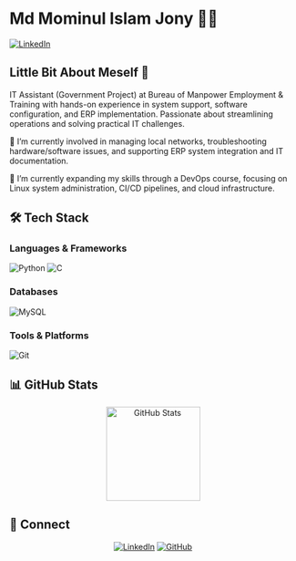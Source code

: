 # Md Mominul Islam Jony 👨‍💻


[![LinkedIn](https://img.shields.io/badge/LinkedIn-Connect-blue)](https://www.linkedin.com/in/md-mominul-islam-jony-964484194/)

## Little Bit About Meself 🚀

IT Assistant (Government Project) at Bureau of Manpower Employment & Training with hands-on experience in system support, software configuration, and ERP implementation. Passionate about streamlining operations and solving practical IT challenges.

🔭 I’m currently involved in managing local networks, troubleshooting hardware/software issues, and supporting ERP system integration and IT documentation.

🌱 I’m currently expanding my skills through a DevOps course, focusing on Linux system administration, CI/CD pipelines, and cloud infrastructure.

## 🛠️ Tech Stack
### Languages & Frameworks
<p>
  <img alt="Python" src="https://img.shields.io/badge/-Python-3776AB?style=flat-square&logo=python&logoColor=white" />
  <img alt="C" src="https://img.shields.io/badge/-C-A8B9CC?style=flat-square&logo=c&logoColor=white" />
</p>

### Databases
<p>
  <img alt="MySQL" src="https://img.shields.io/badge/-MySQL-4479A1?style=flat-square&logo=mysql&logoColor=white" />
</p>

### Tools & Platforms
<p>
  <img alt="Git" src="https://img.shields.io/badge/-Git-F05032?style=flat-square&logo=git&logoColor=white" />
</p>

## 📊 GitHub Stats

<div align="center">
<img src="https://github-readme-stats.vercel.app/api?username=jonymominul&show_icons=true&count_private=true&theme=radical" alt="GitHub Stats" height="165"> 
</div>

## 🤝 Connect

<div align="center">
  
[![LinkedIn](https://img.shields.io/badge/linkedin-%230077B5.svg?style=for-the-badge&logo=linkedin&logoColor=white)](https://www.linkedin.com/in/md-mominul-islam-jony-964484194/)
[![GitHub](https://img.shields.io/badge/github-%23121011.svg?style=for-the-badge&logo=github&logoColor=white)](https://github.com/jonymominul)

</div>
